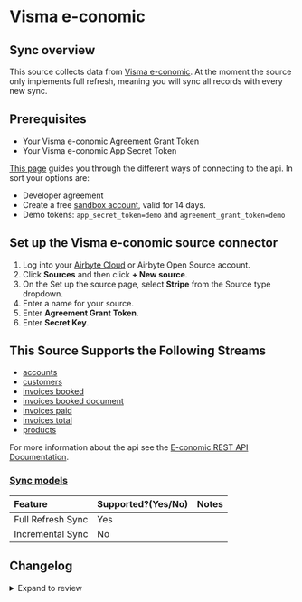 # Visma e-conomic

## Sync overview

This source collects data from [Visma e-conomic](https://developer.visma.com/api/e-conomic/).
At the moment the source only implements full refresh, meaning you will sync all records with every new sync.

## Prerequisites

- Your Visma e-conomic Agreement Grant Token
- Your Visma e-conomic App Secret Token

[This page](https://www.e-conomic.com/developer/connect) guides you through the different ways of connecting to the api.
In sort your options are:

- Developer agreement
- Create a free [sandbox account](https://www.e-conomic.dk/regnskabsprogram/demo-alle), valid for 14 days.
- Demo tokens: `app_secret_token=demo` and `agreement_grant_token=demo`

## Set up the Visma e-conomic source connector

1. Log into your [Airbyte Cloud](https://cloud.airbyte.com/workspaces) or Airbyte Open Source account.
2. Click **Sources** and then click **+ New source**.
3. On the Set up the source page, select **Stripe** from the Source type dropdown.
4. Enter a name for your source.
5. Enter **Agreement Grant Token**.
6. Enter **Secret Key**.

## This Source Supports the Following Streams

- [accounts](https://restdocs.e-conomic.com/#get-accounts)
- [customers](https://restdocs.e-conomic.com/#get-customers)
- [invoices booked](https://restdocs.e-conomic.com/#get-invoices-booked)
- [invoices booked document](https://restdocs.e-conomic.com/#get-invoices-booked-bookedinvoicenumber)
- [invoices paid](https://restdocs.e-conomic.com/#get-invoices-paid)
- [invoices total](https://restdocs.e-conomic.com/#get-invoices-totals)
- [products](https://restdocs.e-conomic.com/#get-products)

For more information about the api see the [E-conomic REST API Documentation](https://restdocs.e-conomic.com/#tl-dr).

### [Sync models](https://docs.airbyte.com/cloud/core-concepts/#connection-sync-modes)

| Feature           | Supported?\(Yes/No\) | Notes |
| :---------------- | :------------------- | :---- |
| Full Refresh Sync | Yes                  |       |
| Incremental Sync  | No                   |       |

## Changelog

<details>
  <summary>Expand to review</summary>

| Version | Date       | Pull Request                                             | Subject                                                                         |
| :------ | :--------- | :------------------------------------------------------- | :------------------------------------------------------------------------------ |
| 0.3.23 | 2025-05-04 | [59565](https://github.com/airbytehq/airbyte/pull/59565) | Update dependencies |
| 0.3.22 | 2025-04-26 | [58961](https://github.com/airbytehq/airbyte/pull/58961) | Update dependencies |
| 0.3.21 | 2025-04-19 | [58561](https://github.com/airbytehq/airbyte/pull/58561) | Update dependencies |
| 0.3.20 | 2025-04-13 | [58044](https://github.com/airbytehq/airbyte/pull/58044) | Update dependencies |
| 0.3.19 | 2025-04-05 | [57439](https://github.com/airbytehq/airbyte/pull/57439) | Update dependencies |
| 0.3.18 | 2025-03-29 | [56880](https://github.com/airbytehq/airbyte/pull/56880) | Update dependencies |
| 0.3.17 | 2025-03-22 | [56270](https://github.com/airbytehq/airbyte/pull/56270) | Update dependencies |
| 0.3.16 | 2025-03-08 | [55603](https://github.com/airbytehq/airbyte/pull/55603) | Update dependencies |
| 0.3.15 | 2025-03-01 | [55150](https://github.com/airbytehq/airbyte/pull/55150) | Update dependencies |
| 0.3.14 | 2025-02-22 | [54497](https://github.com/airbytehq/airbyte/pull/54497) | Update dependencies |
| 0.3.13 | 2025-02-15 | [54079](https://github.com/airbytehq/airbyte/pull/54079) | Update dependencies |
| 0.3.12 | 2025-02-08 | [53576](https://github.com/airbytehq/airbyte/pull/53576) | Update dependencies |
| 0.3.11 | 2025-02-01 | [53085](https://github.com/airbytehq/airbyte/pull/53085) | Update dependencies |
| 0.3.10 | 2025-01-25 | [52395](https://github.com/airbytehq/airbyte/pull/52395) | Update dependencies |
| 0.3.9 | 2025-01-18 | [51957](https://github.com/airbytehq/airbyte/pull/51957) | Update dependencies |
| 0.3.8 | 2025-01-11 | [51445](https://github.com/airbytehq/airbyte/pull/51445) | Update dependencies |
| 0.3.7 | 2024-12-28 | [50787](https://github.com/airbytehq/airbyte/pull/50787) | Update dependencies |
| 0.3.6 | 2024-12-21 | [50319](https://github.com/airbytehq/airbyte/pull/50319) | Update dependencies |
| 0.3.5 | 2024-12-14 | [49733](https://github.com/airbytehq/airbyte/pull/49733) | Update dependencies |
| 0.3.4 | 2024-12-12 | [48198](https://github.com/airbytehq/airbyte/pull/48198) | Update dependencies |
| 0.3.3 | 2024-10-29 | [47761](https://github.com/airbytehq/airbyte/pull/47761) | Update dependencies |
| 0.3.2 | 2024-10-28 | [47543](https://github.com/airbytehq/airbyte/pull/47543) | Update dependencies |
| 0.3.1 | 2024-08-16 | [44196](https://github.com/airbytehq/airbyte/pull/44196) | Bump source-declarative-manifest version |
| 0.3.0 | 2024-08-14 | [44052](https://github.com/airbytehq/airbyte/pull/44052) | Refactor connector to manifest-only format |
| 0.2.15 | 2024-08-10 | [43690](https://github.com/airbytehq/airbyte/pull/43690) | Update dependencies |
| 0.2.14 | 2024-08-03 | [43165](https://github.com/airbytehq/airbyte/pull/43165) | Update dependencies |
| 0.2.13 | 2024-07-27 | [42808](https://github.com/airbytehq/airbyte/pull/42808) | Update dependencies |
| 0.2.12 | 2024-07-20 | [42181](https://github.com/airbytehq/airbyte/pull/42181) | Update dependencies |
| 0.2.11 | 2024-07-13 | [41456](https://github.com/airbytehq/airbyte/pull/41456) | Update dependencies |
| 0.2.10 | 2024-07-09 | [41292](https://github.com/airbytehq/airbyte/pull/41292) | Update dependencies |
| 0.2.9 | 2024-07-06 | [40905](https://github.com/airbytehq/airbyte/pull/40905) | Update dependencies |
| 0.2.8 | 2024-06-25 | [40492](https://github.com/airbytehq/airbyte/pull/40492) | Update dependencies |
| 0.2.7 | 2024-06-22 | [40194](https://github.com/airbytehq/airbyte/pull/40194) | Update dependencies |
| 0.2.6 | 2024-06-04 | [38982](https://github.com/airbytehq/airbyte/pull/38982) | [autopull] Upgrade base image to v1.2.1 |
| 0.2.5 | 2024-05-28 | [38691](https://github.com/airbytehq/airbyte/pull/38691) | Make compatibility with builder |
| 0.2.4 | 2024-04-19 | [37283](https://github.com/airbytehq/airbyte/pull/37283) | Updating to 0.80.0 CDK |
| 0.2.3 | 2024-04-18 | [37283](https://github.com/airbytehq/airbyte/pull/37283) | Manage dependencies with Poetry. |
| 0.2.2 | 2024-04-15 | [37283](https://github.com/airbytehq/airbyte/pull/37283) | Base image migration: remove Dockerfile and use the python-connector-base image |
| 0.2.1 | 2024-04-12 | [37283](https://github.com/airbytehq/airbyte/pull/37283) | schema descriptions |
| 0.2.0 | 2023-10-20 | [30991](https://github.com/airbytehq/airbyte/pull/30991) | Migrate to Low-code Framework |
| 0.1.0 | 2022-11-08 | [18595](https://github.com/airbytehq/airbyte/pull/18595) | Adding Visma e-conomic as a source |

</details>
